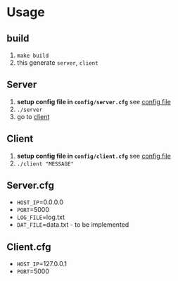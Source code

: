 # Usage
## build
1. `make build`
2. this generate `server`, `client`

## Server
1. **setup config file in `config/server.cfg`** see [config file](##Server.cfg)
2. `./server`
3. go to [client](##client)


## Client
1. **setup config file in `config/client.cfg`** see [config file](##Client.cfg)
2. `./client "MESSAGE"`

## Server.cfg
* `HOST_IP`=0.0.0.0
* `PORT`=5000
* `LOG_FILE`=log.txt
* `DAT_FILE`=data.txt - to be implemented

## Client.cfg
* `HOST_IP`=127.0.0.1
* `PORT`=5000
